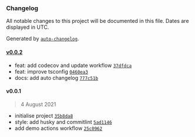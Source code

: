 ### Changelog

All notable changes to this project will be documented in this file. Dates are displayed in UTC.

Generated by [`auto-changelog`](https://github.com/CookPete/auto-changelog).

#### [v0.0.2](https://github.com/AP-ero/slackify/compare/v0.0.1...v0.0.2)

- feat: add codecov and update workflow [`37dfdca`](https://github.com/AP-ero/slackify/commit/37dfdca52d0a16eab9fb2dac04868e832925c7f7)
- feat: improve tsconfig [`0460ea3`](https://github.com/AP-ero/slackify/commit/0460ea3d805f34bdc12b287c787d7c09ea8aa6cd)
- docs: add auto changelog [`777c51b`](https://github.com/AP-ero/slackify/commit/777c51b71d4200a6cdb2f8fefc28128858c37f2e)

#### v0.0.1

> 4 August 2021

- initialise project [`35b8da8`](https://github.com/AP-ero/slackify/commit/35b8da8551becc59ba2c38488781aa100deaa4ec)
- style: add husky and commitlint [`5ad1146`](https://github.com/AP-ero/slackify/commit/5ad11463b77e266c70fe7a46afc90fadc1bc13e5)
- add demo actions workflow [`25c0962`](https://github.com/AP-ero/slackify/commit/25c09621fd62ba02ffc7f163d01ab9abf5d88198)
